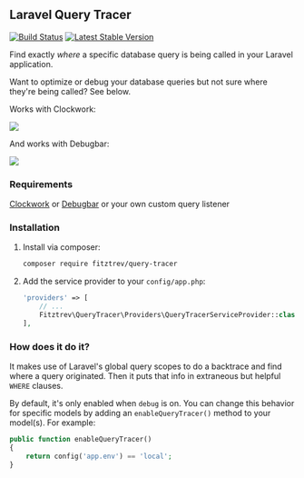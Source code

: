 ## Laravel Query Tracer

[![Build Status](https://travis-ci.org/fitztrev/query-tracer.svg?branch=master)](https://travis-ci.org/fitztrev/query-tracer) [![Latest Stable Version](https://poser.pugx.org/fitztrev/query-tracer/v/stable)](https://packagist.org/packages/fitztrev/query-tracer)

Find exactly *where* a specific database query is being called in your Laravel application.

Want to optimize or debug your database queries but not sure where they're being called? See below.

Works with Clockwork:

![](http://i.imgur.com/0cRs7TU.png)

And works with Debugbar:

![](http://i.imgur.com/dKm82S2.png)

### Requirements

[Clockwork](https://github.com/itsgoingd/clockwork) or [Debugbar](https://github.com/barryvdh/laravel-debugbar) or your own custom query listener

### Installation

1. Install via composer:

    ```bash
    composer require fitztrev/query-tracer
    ```

2. Add the service provider to your `config/app.php`:

    ```php
    'providers' => [
        // ...
        Fitztrev\QueryTracer\Providers\QueryTracerServiceProvider::class,
    ],
    ```

### How does it do it?

It makes use of Laravel's global query scopes to do a backtrace and find where a query originated. Then it puts that info in extraneous but helpful `WHERE` clauses.

By default, it's only enabled when `debug` is on. You can change this behavior for specific models by adding an `enableQueryTracer()` method to your model(s). For example:

```php
public function enableQueryTracer()
{
    return config('app.env') == 'local';
}
```
